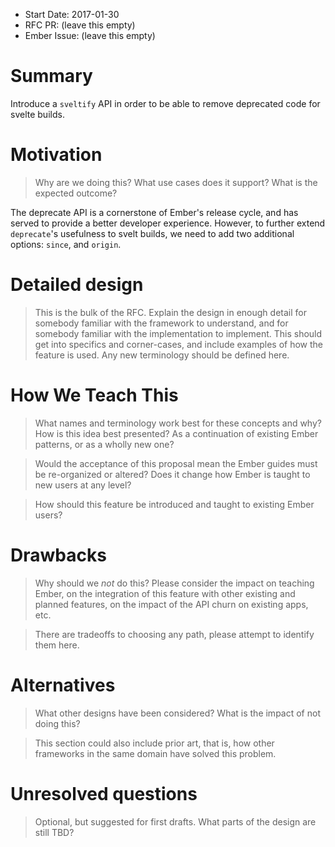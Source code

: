 - Start Date: 2017-01-30
- RFC PR: (leave this empty)
- Ember Issue: (leave this empty)

# Summary

Introduce a `sveltify` API in order to be able to remove deprecated code for svelte builds.

# Motivation

> Why are we doing this? What use cases does it support? What is the expected
outcome?

The deprecate API is a cornerstone of Ember's release cycle, and has served to provide a better developer experience.
However, to further extend `deprecate`'s usefulness to svelt builds, we need to add two additional options: `since`, and `origin`.

# Detailed design

> This is the bulk of the RFC. Explain the design in enough detail for somebody
familiar with the framework to understand, and for somebody familiar with the
implementation to implement. This should get into specifics and corner-cases,
and include examples of how the feature is used. Any new terminology should be
defined here.

# How We Teach This

> What names and terminology work best for these concepts and why? How is this
idea best presented? As a continuation of existing Ember patterns, or as a
wholly new one?

> Would the acceptance of this proposal mean the Ember guides must be
re-organized or altered? Does it change how Ember is taught to new users
at any level?

> How should this feature be introduced and taught to existing Ember
users?

# Drawbacks

> Why should we *not* do this? Please consider the impact on teaching Ember,
on the integration of this feature with other existing and planned features,
on the impact of the API churn on existing apps, etc.

> There are tradeoffs to choosing any path, please attempt to identify them here.

# Alternatives

> What other designs have been considered? What is the impact of not doing this?

> This section could also include prior art, that is, how other frameworks in the same domain have solved this problem.

# Unresolved questions

> Optional, but suggested for first drafts. What parts of the design are still
TBD?
